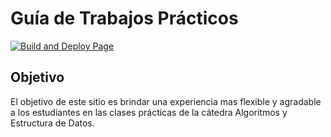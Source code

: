 # Guía de Trabajos Prácticos 
[![Build and Deploy Page](https://github.com/aed-frre/site/actions/workflows/deploy.yaml/badge.svg?branch=master)](https://github.com/aed-frre/site/actions/workflows/deploy.yaml) 
## Objetivo

El objetivo de este sitio es brindar una experiencia mas flexible y agradable a los estudiantes en las clases prácticas de la cátedra Algoritmos y Estructura de Datos.


